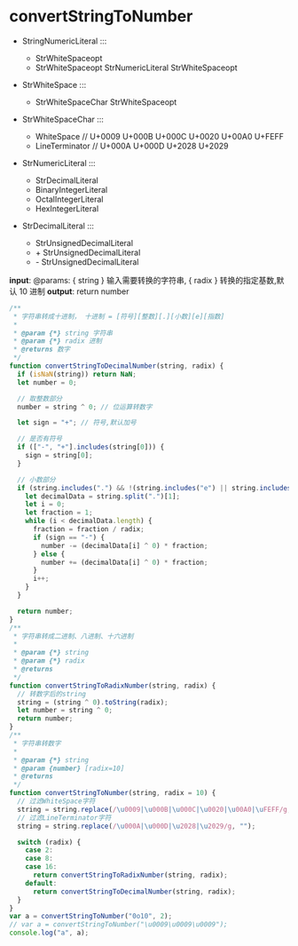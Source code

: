 # convertStringToNumber

- StringNumericLiteral :::

  - StrWhiteSpaceopt
  - StrWhiteSpaceopt StrNumericLiteral StrWhiteSpaceopt

- StrWhiteSpace :::

  - StrWhiteSpaceChar StrWhiteSpaceopt

- StrWhiteSpaceChar :::

  - WhiteSpace // U+0009 U+000B U+000C U+0020 U+00A0 U+FEFF
  - LineTerminator // U+000A U+000D U+2028 U+2029

- StrNumericLiteral :::

  - StrDecimalLiteral
  - BinaryIntegerLiteral
  - OctalIntegerLiteral
  - HexIntegerLiteral

- StrDecimalLiteral :::

  - StrUnsignedDecimalLiteral
  - \+ StrUnsignedDecimalLiteral
  - \- StrUnsignedDecimalLiteral

**input**: @params: { string } 输入需要转换的字符串, { radix } 转换的指定基数,默认 10 进制
**output**: return number

```javascript
/**
 * 字符串转成十进制， 十进制 = [符号][整数][.][小数][e][指数]
 *
 * @param {*} string 字符串
 * @param {*} radix 进制
 * @returns 数字
 */
function convertStringToDecimalNumber(string, radix) {
  if (isNaN(string)) return NaN;
  let number = 0;

  // 取整数部分
  number = string ^ 0; // 位运算转数字

  let sign = "+"; // 符号,默认加号

  // 是否有符号
  if (["-", "+"].includes(string[0])) {
    sign = string[0];
  }

  // 小数部分
  if (string.includes(".") && !(string.includes("e") || string.includes("E"))) {
    let decimalData = string.split(".")[1];
    let i = 0;
    let fraction = 1;
    while (i < decimalData.length) {
      fraction = fraction / radix;
      if (sign == "-") {
        number -= (decimalData[i] ^ 0) * fraction;
      } else {
        number += (decimalData[i] ^ 0) * fraction;
      }
      i++;
    }
  }

  return number;
}
/**
 * 字符串转成二进制、八进制、十六进制
 *
 * @param {*} string
 * @param {*} radix
 * @returns
 */
function convertStringToRadixNumber(string, radix) {
  // 转数字后的string
  string = (string ^ 0).toString(radix);
  let number = string ^ 0;
  return number;
}
/**
 * 字符串转数字
 *
 * @param {*} string
 * @param {number} [radix=10]
 * @returns
 */
function convertStringToNumber(string, radix = 10) {
  // 过滤WhiteSpace字符
  string = string.replace(/\u0009|\u000B|\u000C|\u0020|\u00A0|\uFEFF/g, "");
  // 过滤LineTerminator字符
  string = string.replace(/\u000A|\u000D|\u2028|\u2029/g, "");

  switch (radix) {
    case 2:
    case 8:
    case 16:
      return convertStringToRadixNumber(string, radix);
    default:
      return convertStringToDecimalNumber(string, radix);
  }
}
var a = convertStringToNumber("0o10", 2);
// var a = convertStringToNumber("\u0009\u0009\u0009");
console.log("a", a);
```
